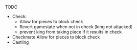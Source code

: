 
TODO
- Check:
    - Allow for pieces to block check
    - Revert gamestate when not in check (king not attacked)
    - prevent king from taking piece if it results in check
- Checkmate Allow for pieces to block check
- Castling